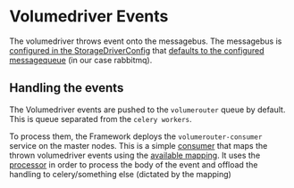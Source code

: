 # Volumedriver Events
The volumedriver throws event onto the messagebus. The messagebus is [configured in the StorageDriverConfig](https://github.com/openvstorage/framework/blob/updated_docs/ovs/extensions/storageserver/storagedriverconfig/storagedriver.py#L353)
that [defaults to the configured messagequeue]((https://github.com/openvstorage/framework/blob/updated_docs/ovs/extensions/storageserver/storagedriverconfig/storagedriver.py#L128)) (in our case rabbitmq).

## Handling the events
The Volumedriver events are pushed to the `volumerouter` queue by default. This is queue separated from the `celery workers`.

To process them, the Framework deploys the `volumerouter-consumer` service on the master nodes.
This is a simple [consumer](../../ovs/extensions/rabbitmq/consumer.py) that maps the thrown volumedriver events using the [available mapping](../../ovs/extensions/rabbitmq/mappings/mapping.py).
It uses the [processor](../../ovs/extensions/rabbitmq/processor.py) in order to process the body of the event and offload the handling to celery/something else (dictated by the mapping)
